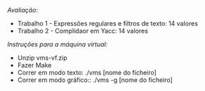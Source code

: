 *Avaliação:*
- Trabalho 1 - Expressões regulares e filtros de texto: 14 valores
- Trabalho 2 - Complidaor em Yacc: 14 valores

*Instruções para a máquina virtual:*
- Unzip vms-vf.zip
- Fazer Make
- Correr em modo texto: ./vms [nome do ficheiro]
- Correr em modo gráfico:: ./vms -g [nome do ficheiro]
